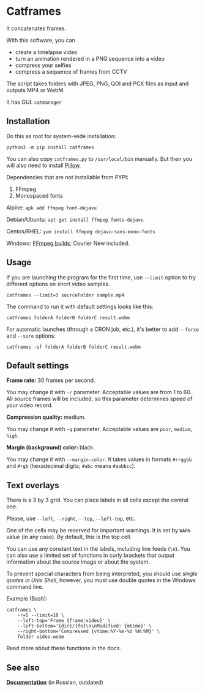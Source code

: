 Catframes
=========

It concatenates frames.

With this software, you can

* create a timelapse video
* turn an animation rendered in a PNG sequence into a video
* compress your selfies
* compress a sequence of frames from CCTV

The script takes folders with JPEG, PNG, QOI and PCX files as input and outputs MP4 or WebM.

It has GUI: `catmanager`

Installation
------------

Do this as root for system-wide installation:

```
python3 -m pip install catframes
```

You can also copy `catframes.py` to `/usr/local/bin` manually.
But then you will also need to install [Pillow](https://pypi.org/project/Pillow/#files).

Dependencies that are not installable from PYPI:

1. FFmpeg
2. Monospaced fonts

Alpine: `apk add ffmpeg font-dejavu`

Debian/Ubuntu: `apt-get install ffmpeg fonts-dejavu`

Centos/RHEL: `yum install ffmpeg dejavu-sans-mono-fonts`

Windows: [FFmpeg builds](https://ffmpeg.org/download.html); Courier New included.


Usage
-----

If you are launching the program for the first time,
use `--limit` option to try different options on short video samples.

    catframes --limit=3 sourceFolder sample.mp4

The command to run it with default settings looks like this:

    catframes folderA folderB folderC result.webm

For automatic launches (through a CRON job, etc.), it's better to add `--force` and `--sure` options:

    catframes -sf folderA folderB folderC result.webm


Default settings
----------------

**Frame rate:** 30 frames per second.

You may change it with `-r` parameter.
Acceptable values are from 1 to 60.
All source frames will be included, so this parameter
determines speed of your video record.

**Compression quality:** medium.

You may change it with `-q` parameter.
Acceptable values are `poor`, `medium`, `high`.

**Margin (background) color:** black.

You may change it with `--margin-color`.
It takes values in formats `#rrggbb` and `#rgb` (hexadecimal digits; `#abc` means `#aabbcc`).


Text overlays
-------------

There is a 3 by 3 grid. You can place labels in all cells except the central one.

Please, use `--left`, `--right`, `--top`, `--left-top`, etc.

One of the cells may be reserved for important warnings.
It is set by `WARN` value (in any case). By default, this is the top cell.

You can use any constant text in the labels, including line feeds (`\n`).
You can also use a limited set of functions in curly brackets that output
information about the source image or about the system.

To prevent special characters from being interpreted, you should use
*single quotes in Unix Shell*, however,
you must use double quotes in the Windows command line.

Example (Bash):

```
catframes \
    -r=5 --limit=10 \
    --left-top='Frame {frame:video}' \
    --left-bottom='{dir}/{fn}\n\nModified: {mtime}' \
    --right-bottom='Compressed {vtime:%Y-%m-%d %H:%M}' \
    folder video.webm
```

Read more about these functions in the docs.


See also
--------

**[Documentation](https://itustinov.ru/cona/latest/docs/html/catframes.html)** (in Russian, outdated)

